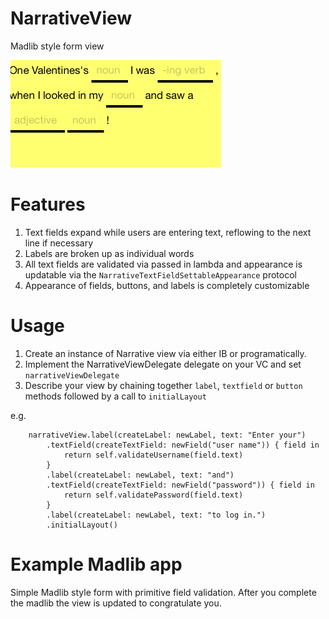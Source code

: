 # NarrativeView
Madlib style form view

![](https://github.com/bennyinc/NarrativeView/blob/master/madlib.gif)

# Features
1. Text fields expand while users are entering text, reflowing to the next line if necessary
2. Labels are broken up as individual words
3. All text fields are validated via passed in lambda and appearance is updatable via the `NarrativeTextFieldSettableAppearance` protocol
4. Appearance of fields, buttons, and labels is completely customizable

# Usage

1. Create an instance of Narrative view via either IB or programatically.
2. Implement the NarrativeViewDelegate delegate on your VC and set `narrativeViewDelegate`
3. Describe your view by chaining together `label`, `textfield` or `button` methods followed by a call to `initialLayout`

e.g.

        narrativeView.label(createLabel: newLabel, text: "Enter your")
            .textField(createTextField: newField("user name")) { field in
                return self.validateUsername(field.text)
            }
            .label(createLabel: newLabel, text: "and")
            .textField(createTextField: newField("password")) { field in
                return self.validatePassword(field.text)
            }
            .label(createLabel: newLabel, text: "to log in.")
            .initialLayout()
            

# Example Madlib app
Simple Madlib style form with primitive field validation.  After you complete the madlib the view is updated to congratulate you.


